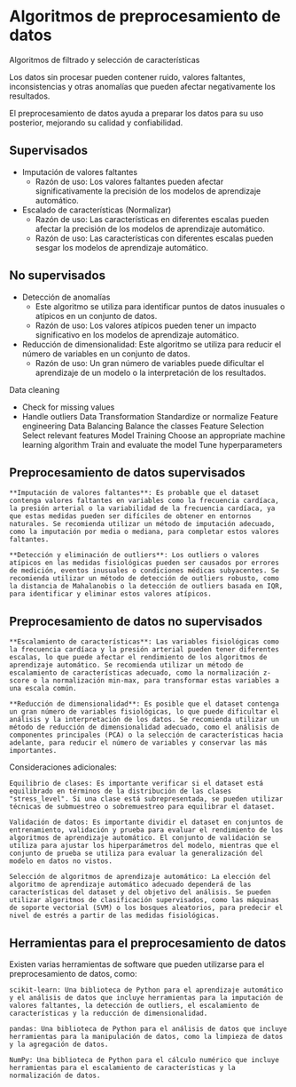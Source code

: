 # Algoritmos de preprocesamiento de datos

Algoritmos de filtrado y selección de características

Los datos sin procesar pueden contener ruido, valores faltantes, inconsistencias y otras anomalías que pueden afectar negativamente los resultados.

El preprocesamiento de datos ayuda a preparar los datos para su uso posterior, mejorando su calidad y confiabilidad.

## Supervisados

- Imputación de valores faltantes
  - Razón de uso: Los valores faltantes pueden afectar significativamente la precisión de los modelos de aprendizaje automático.
- Escalado de características (Normalizar)
  - Razón de uso: Las características en diferentes escalas pueden afectar la precisión de los modelos de aprendizaje automático.
  - Razón de uso: Las características con diferentes escalas pueden sesgar los modelos de aprendizaje automático.

## No supervisados

- Detección de anomalías
  - Este algoritmo se utiliza para identificar puntos de datos inusuales o atípicos en un conjunto de datos.
  - Razón de uso: Los valores atípicos pueden tener un impacto significativo en los modelos de aprendizaje automático.
- Reducción de dimensionalidad: Este algoritmo se utiliza para reducir el número de variables en un conjunto de datos.
  - Razón de uso: Un gran número de variables puede dificultar el aprendizaje de un modelo o la interpretación de los resultados.

Data cleaning

- Check for missing values
- Handle outliers
Data Transformation
  Standardize or normalize
  Feature engineering
Data Balancing
  Balance the classes
Feature Selection
  Select relevant features
Model Training
  Choose an appropriate machine learning algorithm
  Train and evaluate the model
  Tune hyperparameters

## Preprocesamiento de datos supervisados

    **Imputación de valores faltantes**: Es probable que el dataset contenga valores faltantes en variables como la frecuencia cardíaca, la presión arterial o la variabilidad de la frecuencia cardíaca, ya que estas medidas pueden ser difíciles de obtener en entornos naturales. Se recomienda utilizar un método de imputación adecuado, como la imputación por media o mediana, para completar estos valores faltantes.

    **Detección y eliminación de outliers**: Los outliers o valores atípicos en las medidas fisiológicas pueden ser causados por errores de medición, eventos inusuales o condiciones médicas subyacentes. Se recomienda utilizar un método de detección de outliers robusto, como la distancia de Mahalanobis o la detección de outliers basada en IQR, para identificar y eliminar estos valores atípicos.

## Preprocesamiento de datos no supervisados

    **Escalamiento de características**: Las variables fisiológicas como la frecuencia cardíaca y la presión arterial pueden tener diferentes escalas, lo que puede afectar el rendimiento de los algoritmos de aprendizaje automático. Se recomienda utilizar un método de escalamiento de características adecuado, como la normalización z-score o la normalización min-max, para transformar estas variables a una escala común.

    **Reducción de dimensionalidad**: Es posible que el dataset contenga un gran número de variables fisiológicas, lo que puede dificultar el análisis y la interpretación de los datos. Se recomienda utilizar un método de reducción de dimensionalidad adecuado, como el análisis de componentes principales (PCA) o la selección de características hacia adelante, para reducir el número de variables y conservar las más importantes.

Consideraciones adicionales:

    Equilibrio de clases: Es importante verificar si el dataset está equilibrado en términos de la distribución de las clases "stress_level". Si una clase está subrepresentada, se pueden utilizar técnicas de submuestreo o sobremuestreo para equilibrar el dataset.

    Validación de datos: Es importante dividir el dataset en conjuntos de entrenamiento, validación y prueba para evaluar el rendimiento de los algoritmos de aprendizaje automático. El conjunto de validación se utiliza para ajustar los hiperparámetros del modelo, mientras que el conjunto de prueba se utiliza para evaluar la generalización del modelo en datos no vistos.

    Selección de algoritmos de aprendizaje automático: La elección del algoritmo de aprendizaje automático adecuado dependerá de las características del dataset y del objetivo del análisis. Se pueden utilizar algoritmos de clasificación supervisados, como las máquinas de soporte vectorial (SVM) o los bosques aleatorios, para predecir el nivel de estrés a partir de las medidas fisiológicas.

## Herramientas para el preprocesamiento de datos

Existen varias herramientas de software que pueden utilizarse para el preprocesamiento de datos, como:

    scikit-learn: Una biblioteca de Python para el aprendizaje automático y el análisis de datos que incluye herramientas para la imputación de valores faltantes, la detección de outliers, el escalamiento de características y la reducción de dimensionalidad.

    pandas: Una biblioteca de Python para el análisis de datos que incluye herramientas para la manipulación de datos, como la limpieza de datos y la agregación de datos.

    NumPy: Una biblioteca de Python para el cálculo numérico que incluye herramientas para el escalamiento de características y la normalización de datos.
